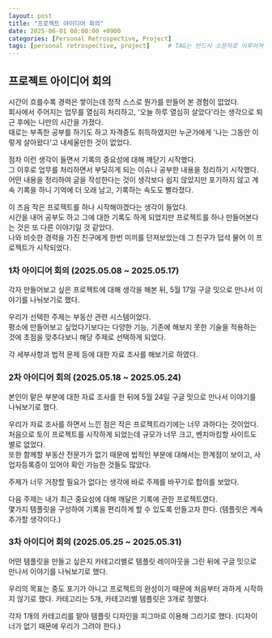 ```yaml
---
layout: post
title: "프로젝트 아이디어 회의"
date: 2025-06-01 00:00:00 +0900
categories: [Personal Retrospective, Project]
tags: [personal retrospective, project]		# TAG는 반드시 소문자로 이루어져야함!
---
```


## 프로젝트 아이디어 회의

시간이 흐를수록 경력은 쌓이는데 정작 스스로 뭔가를 만들어 본 경험이 없었다.<br>
회사에서 주어지는 업무를 열심히 처리하고, '오늘 하루 열심히 살았다'라는 생각으로 퇴근 후에는 나만의 시간을 가졌다.<br>
때로는 부족한 공부를 하기도 하고 자격증도 취득하였지만 누군가에게 '나는 그동안 이렇게 살아왔다'고 내세울만한 것이 없었다.<br>

점차 이런 생각이 들면서 기록의 중요성에 대해 깨닫기 시작했다.<br>
그 이후로 업무를 처리하면서 부딪히게 되는 이슈나 공부한 내용을 정리하기 시작했다.<br>
어떤 내용을 정리하여 글을 작성한다는 것이 생각보다 쉽지 않았지만 포기하지 않고 계속 기록을 하니 기억에 더 오래 남고, 기록하는 속도도 빨라졌다.<br>

이 즈음 작은 프로젝트를 하나 시작해야겠다는 생각이 들었다.<br>
시간을 내어 공부도 하고 그에 대한 기록도 하게 되었지만 프로젝트를 하나 만들어본다는 것은 또 다른 이야기일 것 같았다.<br>
나와 비슷한 경력을 가진 친구에게 한번 미끼를 던져보았는데 그 친구가 덥석 물어 이 프로젝트가 시작되었다.<br>

### 1차 아이디어 회의 (2025.05.08 ~ 2025.05.17)

각자 만들어보고 싶은 프로젝트에 대해 생각을 해본 뒤, 5월 17일 구글 밋으로 만나서 이야기를 나눠보기로 했다.<br>

우리가 선택한 주제는 부동산 관련 시스템이었다.<br>
평소에 만들어보고 싶었다기보다는 다양한 기능, 기존에 해보지 못한 기술을 적용하는 것에 초점을 맞추다보니 해당 주제로 선택하게 되었다.<br>

각 세부사항과 법적 문제 등에 대한 자료 조사를 해보기로 하였다.<br>

### 2차 아이디어 회의 (2025.05.18 ~ 2025.05.24)

본인이 맡은 부분에 대한 자료 조사를 한 뒤에 5월 24일 구글 밋으로 만나서 이야기를 나눠보기로 했다.<br>

우리가 자료 조사를 하면서 느낀 점은 작은 프로젝트라기에는 너무 과하다는 것이었다.<br>
처음으로 토이 프로젝트를 시작하게 되었는데 규모가 너무 크고, 벤치마킹할 사이트도 별로 없었다.<br>
또한 함께할 부동산 전문가가 없기 때문에 법적인 부분에 대해서는 한계점이 보이고, 사업자등록증이 있어야 확인 가능한 것들도 많았다.<br>

주제가 너무 거창할 필요가 없다는 생각에 바로 주제를 바꾸기로 합의를 보았다.<br>

다음 주제는 내가 최근 중요성에 대해 깨달은 기록에 관한 프로젝트였다.<br>
몇가지 템플릿을 구성하여 기록을 편리하게 할 수 있도록 만들고자 한다. (템플릿은 계속 추가할 생각이다.)<br>

### 3차 아이디어 회의 (2025.05.25 ~ 2025.05.31)

어떤 템플릿을 만들고 싶은지 카테고리별로 템플릿 레이아웃을 그린 뒤에 구글 밋으로 만나서 이야기를 나눠보기로 했다.<br>

우리의 목표는 중도 포기가 아니고 프로젝트의 완성이기 때문에 처음부터 과하게 시작하지 않기로 했다.
카테고리는 5개, 카테고리별 템플릿은 3개로 정했다.<br>

각자 1개의 카테고리를 맡아 템플릿 디자인을 피그마로 이용해 그리기로 했다. (디자이너가 없기 때문에 우리가 그려야 한다.)
